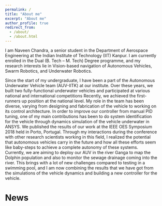 ```yaml
---
permalink: /
title: "About me"
excerpt: "About me"
author_profile: true
redirect_from: 
  - /about/
  - /about.html
---
```


I am Naveen Chandra, a senior student in the Department of Aerospace Engineering at the Indian Institute of Technology (IIT) Kanpur. I am currently enrolled in the Dual (B. Tech – M. Tech) Degree programme, and my research interests lie in Vision-based navigation of Autonomous Vehicles, Swarm Robotics, and Underwater Robotics.

Since the start of my undergraduate, I have been a part of the Autonomous Underwater Vehicle team (AUV-IITK) at our institute. Over these years, we built two fully-functional underwater vehicles and participated at various national and international competitions Recently, we achieved the first- runners up position at the national level. My role in the team has been diverse, varying from designing and fabrication of the vehicle to working on its control architecture.  In order to improve our controller from manual PID tuning, one of my main contributions has been to do system identification for the vehicle through dynamics simulation of the vehicle underwater in ANSYS. We published the results of our work at the IEEE OES Symposium 2018 held in Porto, Portugal. Through my interactions during the conference with other research scientists working in this field, I realized the potential that autonomous vehicles carry in the future and how all these efforts seem like baby-steps to achieve a complete autonomy of these systems. Currently, we are aiming to deploy our AUV in the river Ganga to map the Dolphin population and also to monitor the sewage drainage coming into the river. This brings with a lot of new challenges compared to testing in a swimming pool, and I am now combining the results that we have got from the simulations of the vehicle dynamics and building a new controller for the vehicle.

News
======



<!-- A data-driven personal website
======
Like many other Jekyll-based GitHub Pages templates, academicpages makes you separate the website's content from its form. The content & metadata of your website are in structured markdown files, while various other files constitute the theme, specifying how to transform that content & metadata into HTML pages. You keep these various markdown (.md), YAML (.yml), HTML, and CSS files in a public GitHub repository. Each time you commit and push an update to the repository, the [GitHub pages](https://pages.github.com/) service creates static HTML pages based on these files, which are hosted on GitHub's servers free of charge.

Getting started
======
1. Register a GitHub account if you don't have one and confirm your e-mail (required!)
1. Fork [this repository](https://github.com/academicpages/academicpages.github.io) by clicking the "fork" button in the top right. 
1. Go to the repository's settings (rightmost item in the tabs that start with "Code", should be below "Unwatch"). Rename the repository "[your GitHub username].github.io", which will also be your website's URL.
1. Set site-wide configuration and create content & metadata (see below -- also see [this set of diffs](http://archive.is/3TPas) showing what files were changed to set up [an example site](https://getorg-testacct.github.io) for a user with the username "getorg-testacct")
1. Upload any files (like PDFs, .zip files, etc.) to the files/ directory. They will appear at https://[your GitHub username].github.io/files/example.pdf.  
1. Check status by going to the repository settings, in the "GitHub pages" section

Site-wide configuration
------
The main configuration file for the site is in the base directory in [_config.yml](https://github.com/academicpages/academicpages.github.io/blob/master/_config.yml), which defines the content in the sidebars and other site-wide features. You will need to replace the default variables with ones about yourself and your site's github repository. The configuration file for the top menu is in [_data/navigation.yml](https://github.com/academicpages/academicpages.github.io/blob/master/_data/navigation.yml). For example, if you don't have a portfolio or blog posts, you can remove those items from that navigation.yml file to remove them from the header.  -->